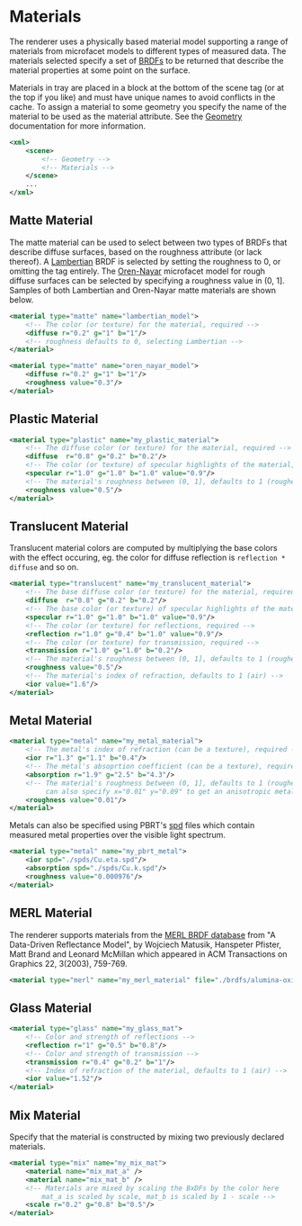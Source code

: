 
Materials
===
The renderer uses a physically based material model supporting a range of materials from microfacet models to different types of measured data. The materials selected specify a set of [BRDFs](https://en.wikipedia.org/wiki/Bidirectional_reflectance_distribution_function) to be returned that describe the material properties at some point on the surface.

Materials in tray are placed in a block at the bottom of the scene tag (or at the top if you like) and must have unique names to avoid conflicts in the cache. To assign a material to some geometry you specify the name of the material to be used as the material attribute. See the [Geometry](Geometry.md) documentation for more information.
```XML
<xml>
	<scene>
		<!-- Geometry -->
		<!-- Materials -->
	</scene>
    ...	
</xml>
```

Matte Material
---
The matte material can be used to select between two types of BRDFs that describe diffuse surfaces, based on the roughness attribute (or lack thereof). A [Lambertian](https://en.wikipedia.org/wiki/Lambertian_reflectance) BRDF is selected by setting the roughness to 0, or omitting the tag entirely. The [Oren-Nayar](http://en.wikipedia.org/wiki/Oren%E2%80%93Nayar_reflectance_model) microfacet model for rough diffuse surfaces can be selected by specifying a roughness value in (0, 1]. Samples of both Lambertian and Oren-Nayar matte materials are shown below.

```XML
<material type="matte" name="lambertian_model">
	<!-- The color (or texture) for the material, required -->
    <diffuse r="0.2" g="1" b="1"/>
    <!-- roughness defaults to 0, selecting Lambertian -->
</material>
```
```XML
<material type="matte" name="oren_nayar_model">
	<diffuse r="0.2" g="1" b="1"/>
	<roughness value="0.3"/>
</material>
```

Plastic Material
---
```XML
<material type="plastic" name="my_plastic_material">
	<!-- The diffuse color (or texture) for the material, required -->
	<diffuse  r="0.8" g="0.2" b="0.2"/>
	<!-- The color (or texture) of specular highlights of the material, required -->
	<specular r="1.0" g="1.0" b="1.0" value="0.9"/>
	<!-- The material's roughness between (0, 1], defaults to 1 (roughest) -->
	<roughness value="0.5"/>
</material>
```

Translucent Material
---
Translucent material colors are computed by multiplying the base colors with the effect occuring, eg. the color
for diffuse reflection is `reflection * diffuse` and so on.
```XML
<material type="translucent" name="my_translucent_material">
	<!-- The base diffuse color (or texture) for the material, required -->
	<diffuse  r="0.8" g="0.2" b="0.2"/>
	<!-- The base color (or texture) of specular highlights of the material, required -->
	<specular r="1.0" g="1.0" b="1.0" value="0.9"/>
	<!-- The color (or texture) for reflections, required -->
	<reflection r="1.0" g="0.4" b="1.0" value="0.9"/>
	<!-- The color (or texture) for transmission, required -->
	<transmission r="1.0" g="1.0" b="0.2"/>
	<!-- The material's roughness between (0, 1], defaults to 1 (roughest) -->
	<roughness value="0.5"/>
	<!-- The material's index of refraction, defaults to 1 (air) -->
	<ior value="1.6"/>
</material>
```

Metal Material
---
```XML
<material type="metal" name="my_metal_material">
	<!-- The metal's index of refraction (can be a texture), required -->
	<ior r="1.3" g="1.1" b="0.4"/>
	<!-- The metal's absoprtion coefficient (can be a texture), required -->
	<absorption r="1.9" g="2.5" b="4.3"/>
	<!-- The material's roughness between (0, 1], defaults to 1 (roughest)
		 can also specify x="0.01" y="0.09" to get an anisotropic metal -->
	<roughness value="0.01"/>
</material>
```
Metals can also be specified using PBRT's [spd](https://github.com/mmp/pbrt-v2/tree/master/scenes/spds/metals) files which
contain measured metal properties over the visible light spectrum.
```XML
<material type="metal" name="my_pbrt_metal">
	<ior spd="./spds/Cu.eta.spd"/>
	<absorption spd="./spds/Cu.k.spd"/>
	<roughness value="0.000976"/>
</material>
```

MERL Material
---
The renderer supports materials from the [MERL BRDF database](http://www.merl.com/brdf/) from "A Data-Driven Reflectance Model", by Wojciech Matusik, Hanspeter Pfister, Matt Brand and Leonard McMillan which appeared in ACM Transactions on Graphics 22, 3(2003), 759-769.
```XML
<material type="merl" name="my_merl_material" file="./brdfs/alumina-oxide.binary"/>
```

Glass Material
---
```XML
<material type="glass" name="my_glass_mat">
	<!-- Color and strength of reflections -->
	<reflection r="1" g="0.5" b="0.8"/>
	<!-- Color and strength of transmission -->
	<transmission r="0.4" g="0.2" b="1"/>
	<!-- Index of refraction of the material, defaults to 1 (air) -->
	<ior value="1.52"/>
</material>
```

Mix Material
---
Specify that the material is constructed by mixing two previously declared materials.
```XML
<material type="mix" name="my_mix_mat">
	<material name="mix_mat_a" />
	<material name="mix_mat_b" />
	<!-- Materials are mixed by scaling the BxDFs by the color here
		mat_a is scaled by scale, mat_b is scaled by 1 - scale -->
	<scale r="0.2" g="0.8" b="0.5"/>
</material>
```

